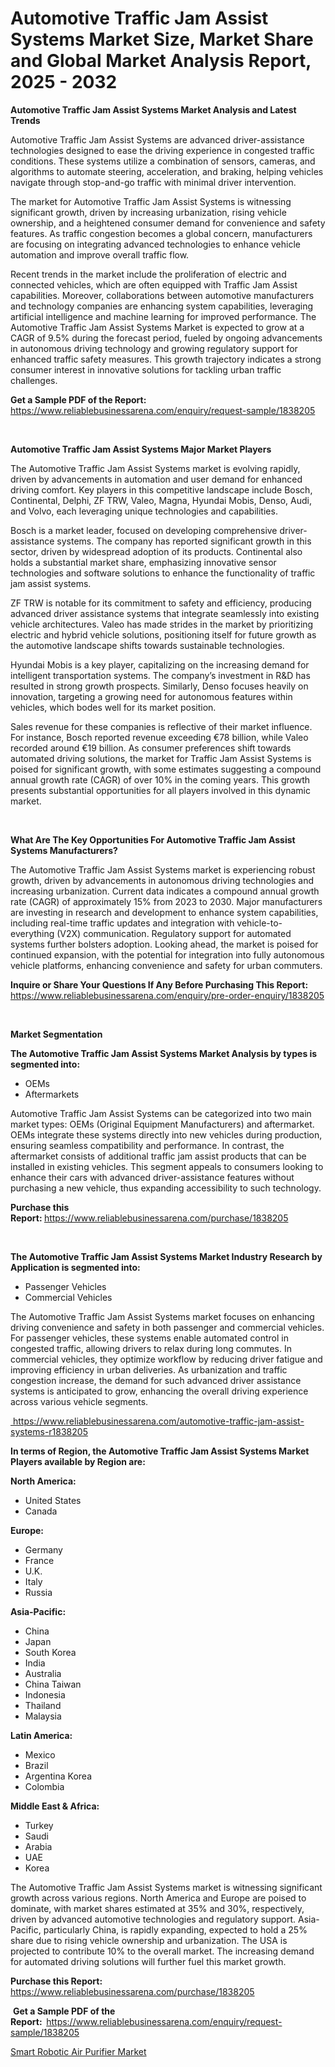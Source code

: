 <p><h1>Automotive Traffic Jam Assist Systems Market Size, Market Share and Global Market Analysis Report, 2025 - 2032</h1></p><p><strong>Automotive Traffic Jam Assist Systems Market Analysis and Latest Trends</strong></p>
<p><p>Automotive Traffic Jam Assist Systems are advanced driver-assistance technologies designed to ease the driving experience in congested traffic conditions. These systems utilize a combination of sensors, cameras, and algorithms to automate steering, acceleration, and braking, helping vehicles navigate through stop-and-go traffic with minimal driver intervention.</p><p>The market for Automotive Traffic Jam Assist Systems is witnessing significant growth, driven by increasing urbanization, rising vehicle ownership, and a heightened consumer demand for convenience and safety features. As traffic congestion becomes a global concern, manufacturers are focusing on integrating advanced technologies to enhance vehicle automation and improve overall traffic flow.</p><p>Recent trends in the market include the proliferation of electric and connected vehicles, which are often equipped with Traffic Jam Assist capabilities. Moreover, collaborations between automotive manufacturers and technology companies are enhancing system capabilities, leveraging artificial intelligence and machine learning for improved performance. The Automotive Traffic Jam Assist Systems Market is expected to grow at a CAGR of 9.5% during the forecast period, fueled by ongoing advancements in autonomous driving technology and growing regulatory support for enhanced traffic safety measures. This growth trajectory indicates a strong consumer interest in innovative solutions for tackling urban traffic challenges.</p></p>
<p><strong>Get a Sample PDF of the Report:&nbsp;</strong> <a href="https://www.reliablebusinessarena.com/enquiry/request-sample/1838205?utm_campaign=3314&utm_medium=2&utm_source=Github&utm_content=ia&utm_term=12042025&utm_id=automotive-traffic-jam-assist-systems">https://www.reliablebusinessarena.com/enquiry/request-sample/1838205</a></p>
<p>&nbsp;</p>
<p><strong>Automotive Traffic Jam Assist Systems Major Market Players</strong></p>
<p><p>The Automotive Traffic Jam Assist Systems market is evolving rapidly, driven by advancements in automation and user demand for enhanced driving comfort. Key players in this competitive landscape include Bosch, Continental, Delphi, ZF TRW, Valeo, Magna, Hyundai Mobis, Denso, Audi, and Volvo, each leveraging unique technologies and capabilities.</p><p>Bosch is a market leader, focused on developing comprehensive driver-assistance systems. The company has reported significant growth in this sector, driven by widespread adoption of its products. Continental also holds a substantial market share, emphasizing innovative sensor technologies and software solutions to enhance the functionality of traffic jam assist systems.</p><p>ZF TRW is notable for its commitment to safety and efficiency, producing advanced driver assistance systems that integrate seamlessly into existing vehicle architectures. Valeo has made strides in the market by prioritizing electric and hybrid vehicle solutions, positioning itself for future growth as the automotive landscape shifts towards sustainable technologies.</p><p>Hyundai Mobis is a key player, capitalizing on the increasing demand for intelligent transportation systems. The company’s investment in R&D has resulted in strong growth prospects. Similarly, Denso focuses heavily on innovation, targeting a growing need for autonomous features within vehicles, which bodes well for its market position.</p><p>Sales revenue for these companies is reflective of their market influence. For instance, Bosch reported revenue exceeding €78 billion, while Valeo recorded around €19 billion. As consumer preferences shift towards automated driving solutions, the market for Traffic Jam Assist Systems is poised for significant growth, with some estimates suggesting a compound annual growth rate (CAGR) of over 10% in the coming years. This growth presents substantial opportunities for all players involved in this dynamic market.</p></p>
<p>&nbsp;</p>
<p><strong>What Are The Key Opportunities For Automotive Traffic Jam Assist Systems Manufacturers?</strong></p>
<p><p>The Automotive Traffic Jam Assist Systems market is experiencing robust growth, driven by advancements in autonomous driving technologies and increasing urbanization. Current data indicates a compound annual growth rate (CAGR) of approximately 15% from 2023 to 2030. Major manufacturers are investing in research and development to enhance system capabilities, including real-time traffic updates and integration with vehicle-to-everything (V2X) communication. Regulatory support for automated systems further bolsters adoption. Looking ahead, the market is poised for continued expansion, with the potential for integration into fully autonomous vehicle platforms, enhancing convenience and safety for urban commuters.</p></p>
<p><strong>Inquire or Share Your Questions If Any Before Purchasing This Report:</strong> <a href="https://www.reliablebusinessarena.com/enquiry/pre-order-enquiry/1838205?utm_campaign=3314&utm_medium=2&utm_source=Github&utm_content=ia&utm_term=12042025&utm_id=automotive-traffic-jam-assist-systems">https://www.reliablebusinessarena.com/enquiry/pre-order-enquiry/1838205</a></p>
<p>&nbsp;</p>
<p><strong>Market Segmentation</strong></p>
<p><strong>The Automotive Traffic Jam Assist Systems Market Analysis by types is segmented into:</strong></p>
<p><ul><li>OEMs</li><li>Aftermarkets</li></ul></p>
<p><p>Automotive Traffic Jam Assist Systems can be categorized into two main market types: OEMs (Original Equipment Manufacturers) and aftermarket. OEMs integrate these systems directly into new vehicles during production, ensuring seamless compatibility and performance. In contrast, the aftermarket consists of additional traffic jam assist products that can be installed in existing vehicles. This segment appeals to consumers looking to enhance their cars with advanced driver-assistance features without purchasing a new vehicle, thus expanding accessibility to such technology.</p></p>
<p><strong>Purchase this Report:&nbsp;</strong><a href="https://www.reliablebusinessarena.com/purchase/1838205?utm_campaign=3314&utm_medium=2&utm_source=Github&utm_content=ia&utm_term=12042025&utm_id=automotive-traffic-jam-assist-systems">https://www.reliablebusinessarena.com/purchase/1838205</a></p>
<p>&nbsp;</p>
<p><strong>The Automotive Traffic Jam Assist Systems Market Industry Research by Application is segmented into:</strong></p>
<p><ul><li>Passenger Vehicles</li><li>Commercial Vehicles</li></ul></p>
<p><p>The Automotive Traffic Jam Assist Systems market focuses on enhancing driving convenience and safety in both passenger and commercial vehicles. For passenger vehicles, these systems enable automated control in congested traffic, allowing drivers to relax during long commutes. In commercial vehicles, they optimize workflow by reducing driver fatigue and improving efficiency in urban deliveries. As urbanization and traffic congestion increase, the demand for such advanced driver assistance systems is anticipated to grow, enhancing the overall driving experience across various vehicle segments.</p></p>
<p><a href="https://www.reliablebusinessarena.com/automotive-traffic-jam-assist-systems-r1838205?utm_campaign=3314&utm_medium=2&utm_source=Github&utm_content=ia&utm_term=12042025&utm_id=automotive-traffic-jam-assist-systems">&nbsp;https://www.reliablebusinessarena.com/automotive-traffic-jam-assist-systems-r1838205</a></p>
<p><strong>In terms of Region, the Automotive Traffic Jam Assist Systems Market Players available by Region are:</strong></p>
<p>
    <p> <strong> North America: </strong>
        <ul>
            <li>United States</li>
            <li>Canada</li>
        </ul>
        </p> 
    <p> <strong> Europe: </strong>
        <ul>
            <li>Germany</li>
            <li>France</li>
            <li>U.K.</li>
            <li>Italy</li>
            <li>Russia</li>
        </ul>
        </p> 
    <p> <strong> Asia-Pacific: </strong>
        <ul>
            <li>China</li>
            <li>Japan</li>
            <li>South Korea</li>
            <li>India</li>
            <li>Australia</li>
            <li>China Taiwan</li>
            <li>Indonesia</li>
            <li>Thailand</li>
            <li>Malaysia</li>
        </ul>
        </p> 
    <p> <strong> Latin America: </strong>
        <ul>
            <li>Mexico</li>
            <li>Brazil</li>
            <li>Argentina Korea</li>
            <li>Colombia</li>
        </ul>
        </p> 
    <p> <strong> Middle East & Africa: </strong>
        <ul>
            <li>Turkey</li>
            <li>Saudi</li>
            <li>Arabia</li>
            <li>UAE</li>
            <li>Korea</li>
        </ul>
    </p>
    </p>
<p><p>The Automotive Traffic Jam Assist Systems market is witnessing significant growth across various regions. North America and Europe are poised to dominate, with market shares estimated at 35% and 30%, respectively, driven by advanced automotive technologies and regulatory support. Asia-Pacific, particularly China, is rapidly expanding, expected to hold a 25% share due to rising vehicle ownership and urbanization. The USA is projected to contribute 10% to the overall market. The increasing demand for automated driving solutions will further fuel this market growth.</p></p>
<p><strong>Purchase this Report: </strong><a href="https://www.reliablebusinessarena.com/purchase/1838205?utm_campaign=3314&utm_medium=2&utm_source=Github&utm_content=ia&utm_term=12042025&utm_id=automotive-traffic-jam-assist-systems">https://www.reliablebusinessarena.com/purchase/1838205</a></p>
<p>&nbsp;<strong>Get a Sample PDF of the Report:&nbsp;&nbsp;</strong><a href="https://www.reliablebusinessarena.com/enquiry/request-sample/1838205?utm_campaign=3314&utm_medium=2&utm_source=Github&utm_content=ia&utm_term=12042025&utm_id=automotive-traffic-jam-assist-systems">https://www.reliablebusinessarena.com/enquiry/request-sample/1838205</a></p>
<p><strong></strong></p>
<p><p><a href="https://github.com/makzzochil/Market-Research-Report-List-1/blob/main/smart-robotic-air-purifier-market.md?utm_campaign=3314&utm_medium=2&utm_source=Github&utm_content=ia&utm_term=12042025&utm_id=automotive-traffic-jam-assist-systems">Smart Robotic Air Purifier Market</a></p></p>